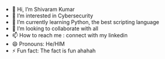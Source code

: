 - 👋 Hi, I’m Shivaram Kumar
- 👀 I’m interested in Cybersecurity  
- 🌱 I’m currently learning Python, the best scripting language 
- 💞️ I’m looking to collaborate with all
- 📫 How to reach me : connect with my linkedin
- 😄 Pronouns: He/HIM
- ⚡ Fun fact: The fact is fun ahahah

<!---
Shivaram-kumar7/Shivaram-kumar7 is a ✨ special ✨ repository because its `README.md` (this file) appears on your GitHub profile.
You can click the Preview link to take a look at your changes.
--->
